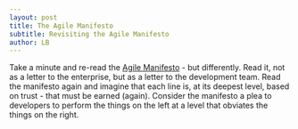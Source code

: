 ```yaml
---
layout: post
title: The Agile Manifesto
subtitle: Revisiting the Agile Manifesto
author: LB
---
```

Take a minute and re-read the [Agile Manifesto](http://www.agilemanifesto.org/) - but differently. Read it, not as a letter to the enterprise, but as a letter to the development team. Read the manifesto again and imagine that each line is, at its deepest level, based on trust - that must be earned (again). Consider the manifesto a plea to developers to perform the things on the left at a level that obviates the things on the right.

